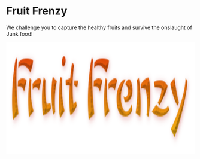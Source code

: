 <h1> Fruit Frenzy</h1>

  <p> We challenge you to capture the healthy fruits and survive the onslaught of Junk food!</p>
  
<img src="https://raw.githubusercontent.com/Ehuang1409/Fruit-Frenzy/master/Fruit%20Frenzy/Gametitle.png" Width=1000 Height=300>
